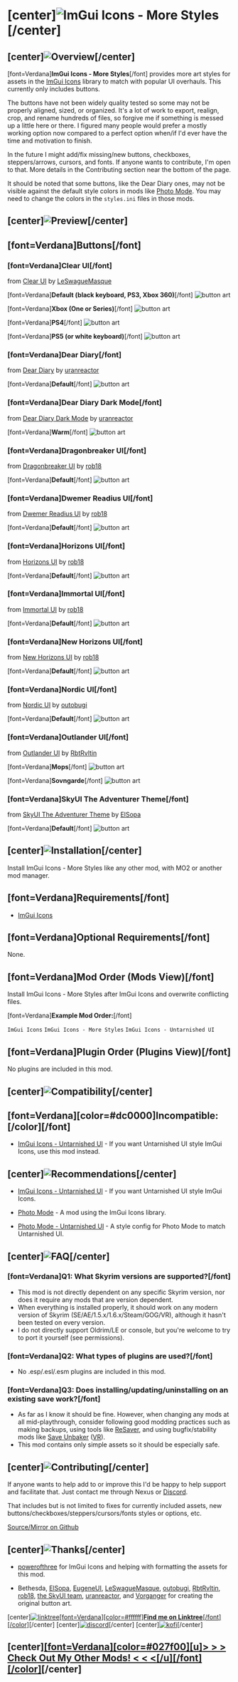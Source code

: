 # \[center\]![ImGui Icons - More Styles](https://raw.githubusercontent.com/GroundAura/ImGui-SkyUI-Icons/main/docs/images/brand/Title.png)\[/center\]

## \[center\]![Overview](https://raw.githubusercontent.com/GroundAura/ImGui-SkyUI-Icons/main/docs/images/banners/Overview.png)\[/center\]

\[font=Verdana\]**ImGui Icons - More Styles**\[/font\] provides more art styles for assets in the [ImGui Icons](https://www.nexusmods.com/skyrimspecialedition/mods/114790) library to match with popular UI overhauls. This currently only includes buttons.

The buttons have not been widely quality tested so some may not be properly aligned, sized, or organized. It's a lot of work to export, realign, crop, and rename hundreds of files, so forgive me if something is messed up a little here or there. I figured many people would prefer a mostly working option now compared to a perfect option when/if I'd ever have the time and motivation to finish.

In the future I might add/fix missing/new buttons, checkboxes, steppers/arrows, cursors, and fonts. If anyone wants to contribute, I'm open to that. More details in the Contributing section near the bottom of the page.

It should be noted that some buttons, like the Dear Diary ones, may not be visible against the default style colors in mods like [Photo Mode](https://www.nexusmods.com/skyrimspecialedition/mods/91701). You may need to change the colors in the `styles.ini` files in those mods.

## \[center\]![Preview](https://raw.githubusercontent.com/GroundAura/ImGui-SkyUI-Icons/main/docs/images/banners/Preview.png)\[/center\]

## \[font=Verdana\]**Buttons**\[/font\]

### \[font=Verdana\]**Clear UI**\[/font\]

from [Clear UI](https://www.nexusmods.com/skyrimspecialedition/mods/51783) by [LeSwagueMasque](https://www.nexusmods.com/users/2390394)

\[font=Verdana\]**Default (black keyboard, PS3, Xbox 360)**\[/font\]
![button art](https://raw.githubusercontent.com/GroundAura/ImGui-SkyUI-Icons/main/docs/images/preview/Button_ClearUI-default.png)

\[font=Verdana\]**Xbox (One or Series)**\[/font\]
![button art](https://raw.githubusercontent.com/GroundAura/ImGui-SkyUI-Icons/main/docs/images/preview/Button_ClearUI-xbox1.png)

\[font=Verdana\]**PS4**\[/font\]
![button art](https://raw.githubusercontent.com/GroundAura/ImGui-SkyUI-Icons/main/docs/images/preview/Button_ClearUI-ps4.png)

\[font=Verdana\]**PS5 (or white keyboard)**\[/font\]
![button art](https://raw.githubusercontent.com/GroundAura/ImGui-SkyUI-Icons/main/docs/images/preview/Button_ClearUI-ps5.png)

### \[font=Verdana\]**Dear Diary**\[/font\]

from [Dear Diary](https://www.nexusmods.com/skyrimspecialedition/mods/23010) by [uranreactor](https://www.nexusmods.com/users/1863120)

\[font=Verdana\]**Default**\[/font\]
![button art](https://raw.githubusercontent.com/GroundAura/ImGui-SkyUI-Icons/main/docs/images/preview/Button_DearDiary.png)

### \[font=Verdana\]**Dear Diary Dark Mode**\[/font\]

from [Dear Diary Dark Mode](https://www.nexusmods.com/skyrimspecialedition/mods/60837) by [uranreactor](https://www.nexusmods.com/users/18631200)

\[font=Verdana\]**Warm**\[/font\]
![button art](https://raw.githubusercontent.com/GroundAura/ImGui-SkyUI-Icons/main/docs/images/preview/Button_DearDiaryDarkMode.png)

### \[font=Verdana\]**Dragonbreaker UI**\[/font\]

from [Dragonbreaker UI](https://www.nexusmods.com/skyrimspecialedition/mods/73208) by [rob18](https://www.nexusmods.com/users/655360)

\[font=Verdana\]**Default**\[/font\]
![button art](https://raw.githubusercontent.com/GroundAura/ImGui-SkyUI-Icons/main/docs/images/preview/Button_Dragonbreaker.png)

### \[font=Verdana\]**Dwemer Readius UI**\[/font\]

from [Dwemer Readius UI](https://www.nexusmods.com/skyrimspecialedition/mods/46393) by [rob18](https://www.nexusmods.com/users/655360)

\[font=Verdana\]**Default**\[/font\]
![button art](https://raw.githubusercontent.com/GroundAura/ImGui-SkyUI-Icons/main/docs/images/preview/Button_DwemerReadius.png)

### \[font=Verdana\]**Horizons UI**\[/font\]

from [Horizons UI](https://www.nexusmods.com/skyrimspecialedition/mods/55441) by [rob18](https://www.nexusmods.com/users/655360)

\[font=Verdana\]**Default**\[/font\]
![button art](https://raw.githubusercontent.com/GroundAura/ImGui-SkyUI-Icons/main/docs/images/preview/Button_Horizons.png)

### \[font=Verdana\]**Immortal UI**\[/font\]

from [Immortal UI](https://www.nexusmods.com/skyrimspecialedition/mods/81054) by [rob18](https://www.nexusmods.com/users/655360)

\[font=Verdana\]**Default**\[/font\]
![button art](https://raw.githubusercontent.com/GroundAura/ImGui-SkyUI-Icons/main/docs/images/preview/Button_Immortal.png)

### \[font=Verdana\]**New Horizons UI**\[/font\]

from [New Horizons UI](https://www.nexusmods.com/skyrimspecialedition/mods/87113) by [rob18](https://www.nexusmods.com/users/655360)

\[font=Verdana\]**Default**\[/font\]
![button art](https://raw.githubusercontent.com/GroundAura/ImGui-SkyUI-Icons/main/docs/images/preview/Button_NewHorizons.png)

### \[font=Verdana\]**Nordic UI**\[/font\]

from [Nordic UI](https://www.nexusmods.com/skyrimspecialedition/mods/49881) by [outobugi](https://www.nexusmods.com/users/27579385)

\[font=Verdana\]**Default**\[/font\]
![button art](https://raw.githubusercontent.com/GroundAura/ImGui-SkyUI-Icons/main/docs/images/preview/Button_Nordic.png)

### \[font=Verdana\]**Outlander UI**\[/font\]

from [Outlander UI](https://www.nexusmods.com/skyrimspecialedition/mods/53752) by [RbtRvltin](https://www.nexusmods.com/users/34846400)

\[font=Verdana\]**Mops**\[/font\]
![button art](https://raw.githubusercontent.com/GroundAura/ImGui-SkyUI-Icons/main/docs/images/preview/Button_Outlander-mops.png)

\[font=Verdana\]**Sovngarde**\[/font\]
![button art](https://raw.githubusercontent.com/GroundAura/ImGui-SkyUI-Icons/main/docs/images/preview/Button_Outlander-sovngarde.png)

### \[font=Verdana\]**SkyUI The Adventurer Theme**\[/font\]

from [SkyUI The Adventurer Theme](https://www.nexusmods.com/skyrimspecialedition/mods/35568) by [ElSopa](https://www.nexusmods.com/users/6960827)

\[font=Verdana\]**Default**\[/font\]
![button art](https://raw.githubusercontent.com/GroundAura/ImGui-SkyUI-Icons/main/docs/images/preview/Button_TheAdventurerTheme.png)

## \[center\]![Installation](https://raw.githubusercontent.com/GroundAura/ImGui-SkyUI-Icons/main/docs/images/banners/Installation.png)\[/center\]

Install ImGui Icons - More Styles like any other mod, with MO2 or another mod manager.

## \[font=Verdana\]**Requirements**\[/font\]

- [ImGui Icons](https://www.nexusmods.com/skyrimspecialedition/mods/114790)

## \[font=Verdana\]**Optional Requirements**\[/font\]

None.

## \[font=Verdana\]**Mod Order (Mods View)**\[/font\]

Install ImGui Icons - More Styles after ImGui Icons and overwrite conflicting files.

\[font=Verdana\]**Example Mod Order:**\[/font\]

`ImGui Icons`
`ImGui Icons - More Styles`
`ImGui Icons - Untarnished UI`

## \[font=Verdana\]**Plugin Order (Plugins View)**\[/font\]

No plugins are included in this mod.

## \[center\]![Compatibility](https://raw.githubusercontent.com/GroundAura/ImGui-SkyUI-Icons/main/docs/images/banners/Compatibility.png)\[/center\]

## \[font=Verdana\]\[color=#dc0000\]**Incompatible:**\[/color\]\[/font\]

- [ImGui Icons - Untarnished UI](https://www.nexusmods.com/skyrimspecialedition/mods/114953) - If you want Untarnished UI style ImGui Icons, use this mod instead.

## \[center\]![Recommendations](https://raw.githubusercontent.com/GroundAura/ImGui-SkyUI-Icons/main/docs/images/banners/Recommendations.png)\[/center\]

- [ImGui Icons - Untarnished UI](https://www.nexusmods.com/skyrimspecialedition/mods/114953) - If you want Untarnished UI style ImGui Icons.

- [Photo Mode](https://www.nexusmods.com/skyrimspecialedition/mods/91701) - A mod using the ImGui Icons library.

- [Photo Mode - Untarnished UI](https://www.nexusmods.com/skyrimspecialedition/mods/111708) - A style config for Photo Mode to match Untarnished UI.

## \[center\]![FAQ](https://raw.githubusercontent.com/GroundAura/ImGui-SkyUI-Icons/main/docs/images/banners/FAQ.png)\[/center\]

### \[font=Verdana\]**Q1: What Skyrim versions are supported?**\[/font\]

- This mod is not directly dependent on any specific Skyrim version, nor does it require any mods that are version dependent.
- When everything is installed properly, it should work on any modern version of Skyrim (SE/AE/1.5.x/1.6.x/Steam/GOG/VR), although it hasn't been tested on every version.
- I do not directly support Oldrim/LE or console, but you're welcome to try to port it yourself (see permissions).

### \[font=Verdana\]**Q2: What types of plugins are used?**\[/font\]

- No .esp/.esl/.esm plugins are included in this mod.

### \[font=Verdana\]**Q3: Does installing/updating/uninstalling on an existing save work?**\[/font\]

- As far as I know it should be fine. However, when changing any mods at all mid-playthrough, consider following good modding practices such as making backups, using tools like [ReSaver](https://www.nexusmods.com/skyrimspecialedition/mods/5031), and using bugfix/stability mods like [Save Unbaker](https://www.nexusmods.com/skyrimspecialedition/mods/85565) ([VR](https://www.nexusmods.com/skyrimspecialedition/mods/86265)).
- This mod contains only simple assets so it should be especially safe.

## \[center\]![Contributing](https://raw.githubusercontent.com/GroundAura/ImGui-SkyUI-Icons/main/docs/images/banners/Contributing.png)\[/center\]

If anyone wants to help add to or improve this I'd be happy to help support and facilitate that. Just contact me through Nexus or [Discord](https://discord.gg/zft8DmbfKv).

That includes but is not limited to fixes for currently included assets, new buttons/checkboxes/steppers/cursors/fonts styles or options, etc.

[Source/Mirror on Github](https://github.com/GroundAura/ImGui-SkyUI-Icons)

## \[center\]![Thanks](https://raw.githubusercontent.com/GroundAura/ImGui-SkyUI-Icons/main/docs/images/banners/Thanks.png)\[/center\]

- [powerofthree](https://www.nexusmods.com/users/2148728) for ImGui Icons and helping with formatting the assets for this mod.

- Bethesda, [ElSopa](https://www.nexusmods.com/users/6960827), [EugeneUI](https://www.nexusmods.com/users/42994655), [LeSwagueMasque](https://www.nexusmods.com/users/2390394), [outobugi](https://www.nexusmods.com/users/27579385), [RbtRvltin](https://www.nexusmods.com/users/34846400), [rob18](https://www.nexusmods.com/users/655360), [the SkyUI team](https://www.nexusmods.com/skyrimspecialedition/mods/12604), [uranreactor](https://www.nexusmods.com/users/18631200), and [Vorganger](https://www.nexusmods.com/users/70680968) for creating the original button art.

\[center\][![linktree](https://i.imgur.com/jOQE4n8.png)](https://linktr.ee/groundaura)[\[font=Verdana\]\[color=#ffffff\]**Find me on Linktree**\[/font\]\[/color\]](https://linktr.ee/groundaura)\[/center\]
\[center\][![discord](https://github.com/doodlum/nexusmods-widgets/blob/main/Discord_40px.png?raw=true)](https://discord.gg/zft8DmbfKv)\[/center\]
\[center\][![kofi](https://github.com/doodlum/nexusmods-widgets/blob/main/Ko-fi_40px_60fps.png?raw=true)](https://ko-fi.com/groundaura)\[/center\]

## \[center\][\[font=Verdana\]\[color=#027f00\]\[u\]**> > > Check Out My Other Mods! < < <**\[/u\]\[/font\]\[/color\]](https://www.nexusmods.com/users/97658973?tab=user+files)\[/center\]
